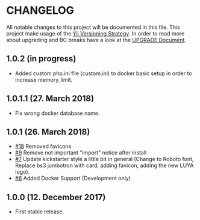 # CHANGELOG

All notable changes to this project will be documented in this file. This project make usage of the [Yii Versioning Strategy](https://github.com/yiisoft/yii2/blob/master/docs/internals/versions.md). In order to read more about upgrading and BC breaks have a look at the [UPGRADE Document](UPGRADE.md).

## 1.0.2 (in progress)

+ Added custom php.ini file (custom.ini) to docker basic setup in order to increase memory_limit.

## 1.0.1.1 (27. March 2018)

+ Fix wrong docker database name.

## 1.0.1 (26. March 2018)

+ [#18](https://github.com/luyadev/luya-kickstarter/issues/18) Removed favicons
+ [#9](https://github.com/luyadev/luya-kickstarter/pull/9) Remove not important  "import" notice after install
+ [#7](https://github.com/luyadev/luya-kickstarter/pull/7) Update kickstarter style a little bit in general (Change to Roboto font, Replace bs3 jumbotron with card, adding favicon, adding the new LUYA logo).
+ [#6](https://github.com/luyadev/luya-kickstarter/issues/6) Added Docker Support (Development only)

## 1.0.0 (12. December 2017)

+ First stable release.
